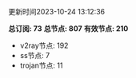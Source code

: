 更新时间2023-10-24 13:12:36

**总订阅: 73**
**总节点: 807**
**有效节点: 210**
- v2ray节点: 192
- ss节点: 7
- trojan节点: 11
